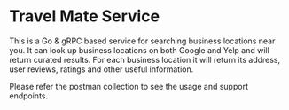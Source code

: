 # Travel Mate Service

This is a Go & gRPC based service for searching business locations near you. It can look up business locations on both Google and Yelp and will return curated results. For each business location it will return its address, user reviews, ratings and other useful information.

Please refer the postman collection to see the usage and support endpoints.
